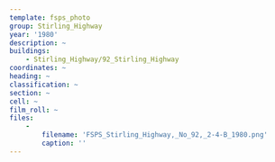 ```yaml
---
template: fsps_photo
group: Stirling_Highway
year: '1980'
description: ~
buildings:
    - Stirling_Highway/92_Stirling_Highway
coordinates: ~
heading: ~
classification: ~
section: ~
cell: ~
film_roll: ~
files:
    -
        filename: 'FSPS_Stirling_Highway,_No_92,_2-4-B_1980.png'
        caption: ''
---
```

